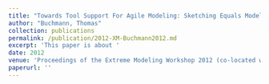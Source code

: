 ```yaml
---
title: "Towards Tool Support For Agile Modeling: Sketching Equals Modeling"
author: "Buchmann, Thomas"
collection: publications
permalink: /publication/2012-XM-Buchmann2012.md
excerpt: 'This paper is about '
date: 2012
venue: 'Proceedings of the Extreme Modeling Workshop 2012 (co-located with MODELS 2012)'
paperurl: ''
---
```


